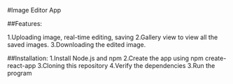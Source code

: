 #Image Editor App

##Features:

1.Uploading image, real-time editing, saving
2.Gallery view to view all the saved images.
3.Downloading the edited image.

##Installation:
1.Install Node.js and npm
2.Create the app using npm create-react-app
3.Cloning this repository
4.Verify the dependencies
3.Run the program
